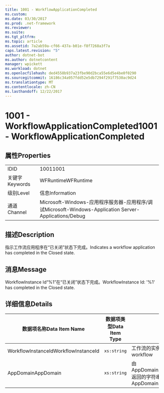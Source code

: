 ```yaml
---
title: 1001 - WorkflowApplicationCompleted
ms.custom: 
ms.date: 03/30/2017
ms.prod: .net-framework
ms.reviewer: 
ms.suite: 
ms.tgt_pltfrm: 
ms.topic: article
ms.assetid: 7a2ab59a-cf66-437a-b01e-f8f7268a3f7a
caps.latest.revision: "5"
author: dotnet-bot
ms.author: dotnetcontent
manager: wpickett
ms.workload: dotnet
ms.openlocfilehash: ded4558b937a23fbe90d2bca55e6d5e4be0f0290
ms.sourcegitcommit: 16186c34a957fdd52e5db7294f291f7530ac9d24
ms.translationtype: MT
ms.contentlocale: zh-CN
ms.lasthandoff: 12/22/2017
---
```

# <a name="1001---workflowapplicationcompleted"></a><span data-ttu-id="0dcaf-102">1001 - WorkflowApplicationCompleted</span><span class="sxs-lookup"><span data-stu-id="0dcaf-102">1001 - WorkflowApplicationCompleted</span></span>
## <a name="properties"></a><span data-ttu-id="0dcaf-103">属性</span><span class="sxs-lookup"><span data-stu-id="0dcaf-103">Properties</span></span>  
  
|||  
|-|-|  
|<span data-ttu-id="0dcaf-104">ID</span><span class="sxs-lookup"><span data-stu-id="0dcaf-104">ID</span></span>|<span data-ttu-id="0dcaf-105">1001</span><span class="sxs-lookup"><span data-stu-id="0dcaf-105">1001</span></span>|  
|<span data-ttu-id="0dcaf-106">关键字</span><span class="sxs-lookup"><span data-stu-id="0dcaf-106">Keywords</span></span>|<span data-ttu-id="0dcaf-107">WFRuntime</span><span class="sxs-lookup"><span data-stu-id="0dcaf-107">WFRuntime</span></span>|  
|<span data-ttu-id="0dcaf-108">级别</span><span class="sxs-lookup"><span data-stu-id="0dcaf-108">Level</span></span>|<span data-ttu-id="0dcaf-109">信息</span><span class="sxs-lookup"><span data-stu-id="0dcaf-109">Information</span></span>|  
|<span data-ttu-id="0dcaf-110">通道</span><span class="sxs-lookup"><span data-stu-id="0dcaf-110">Channel</span></span>|<span data-ttu-id="0dcaf-111">Microsoft-Windows-应用程序服务器-应用程序/调试</span><span class="sxs-lookup"><span data-stu-id="0dcaf-111">Microsoft-Windows-Application Server-Applications/Debug</span></span>|  
  
## <a name="description"></a><span data-ttu-id="0dcaf-112">描述</span><span class="sxs-lookup"><span data-stu-id="0dcaf-112">Description</span></span>  
 <span data-ttu-id="0dcaf-113">指示工作流应用程序在“已关闭”状态下完成。</span><span class="sxs-lookup"><span data-stu-id="0dcaf-113">Indicates a workflow application has completed in the Closed state.</span></span>  
  
## <a name="message"></a><span data-ttu-id="0dcaf-114">消息</span><span class="sxs-lookup"><span data-stu-id="0dcaf-114">Message</span></span>  
 <span data-ttu-id="0dcaf-115">WorkflowInstance Id“%1”在“已关闭”状态下完成。</span><span class="sxs-lookup"><span data-stu-id="0dcaf-115">WorkflowInstance Id: '%1' has completed in the Closed state.</span></span>  
  
## <a name="details"></a><span data-ttu-id="0dcaf-116">详细信息</span><span class="sxs-lookup"><span data-stu-id="0dcaf-116">Details</span></span>  
  
|<span data-ttu-id="0dcaf-117">数据项名称</span><span class="sxs-lookup"><span data-stu-id="0dcaf-117">Data Item Name</span></span>|<span data-ttu-id="0dcaf-118">数据项类型</span><span class="sxs-lookup"><span data-stu-id="0dcaf-118">Data Item Type</span></span>|<span data-ttu-id="0dcaf-119">描述</span><span class="sxs-lookup"><span data-stu-id="0dcaf-119">Description</span></span>|  
|--------------------|--------------------|-----------------|  
|<span data-ttu-id="0dcaf-120">WorkflowInstanceId</span><span class="sxs-lookup"><span data-stu-id="0dcaf-120">WorkflowInstanceId</span></span>|`xs:string`|<span data-ttu-id="0dcaf-121">工作流的实例 ID</span><span class="sxs-lookup"><span data-stu-id="0dcaf-121">The instance id for the workflow</span></span>|  
|<span data-ttu-id="0dcaf-122">AppDomain</span><span class="sxs-lookup"><span data-stu-id="0dcaf-122">AppDomain</span></span>|`xs:string`|<span data-ttu-id="0dcaf-123">由 AppDomain.CurrentDomain.FriendlyName 返回的字符串。</span><span class="sxs-lookup"><span data-stu-id="0dcaf-123">The string returned by AppDomain.CurrentDomain.FriendlyName.</span></span>|
